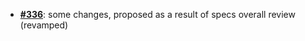   -  [**#336**](https://github.com/anoma/nspec/pull/336): some changes, proposed as a result of specs overall review
  (revamped)
